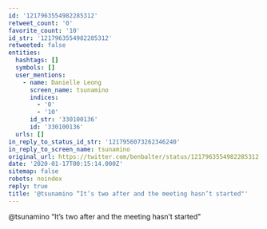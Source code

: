 ```yaml
---
id: '1217963554982285312'
retweet_count: '0'
favorite_count: '10'
id_str: '1217963554982285312'
retweeted: false
entities:
  hashtags: []
  symbols: []
  user_mentions:
    - name: Danielle Leong
      screen_name: tsunamino
      indices:
        - '0'
        - '10'
      id_str: '330100136'
      id: '330100136'
  urls: []
in_reply_to_status_id_str: '1217956073262346240'
in_reply_to_screen_name: tsunamino
original_url: https://twitter.com/benbalter/status/1217963554982285312
date: '2020-01-17T00:15:14.000Z'
sitemap: false
robots: noindex
reply: true
title: '@tsunamino “It’s two after and the meeting hasn’t started"'
---
```


@tsunamino “It’s two after and the meeting hasn’t started"